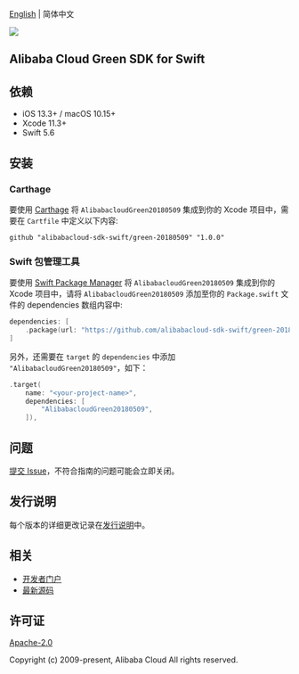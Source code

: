 [English](README.md) | 简体中文

![](https://aliyunsdk-pages.alicdn.com/icons/AlibabaCloud.svg)

## Alibaba Cloud Green SDK for Swift

## 依赖

- iOS 13.3+ / macOS 10.15+
- Xcode 11.3+
- Swift 5.6

## 安装

### Carthage

要使用 [Carthage](https://github.com/Carthage/Carthage) 将 `AlibabacloudGreen20180509` 集成到你的 Xcode 项目中，需要在 `Cartfile` 中定义以下内容:

```ogdl
github "alibabacloud-sdk-swift/green-20180509" "1.0.0"
```

### Swift 包管理工具

要使用 [Swift Package Manager](https://swift.org/package-manager/) 将 `AlibabacloudGreen20180509` 集成到你的 Xcode 项目中，请将 `AlibabacloudGreen20180509` 添加至你的 `Package.swift` 文件的 dependencies 数组内容中:

```swift
dependencies: [
    .package(url: "https://github.com/alibabacloud-sdk-swift/green-20180509.git", from: "1.0.0")
]
```

另外，还需要在 `target` 的 `dependencies` 中添加 `"AlibabacloudGreen20180509"`，如下：

```swift
.target(
    name: "<your-project-name>",
    dependencies: [
        "AlibabacloudGreen20180509",
    ]),
```

## 问题

[提交 Issue](https://github.com/alibabacloud-sdk-swift/green-20180509/issues/new)，不符合指南的问题可能会立即关闭。

## 发行说明

每个版本的详细更改记录在[发行说明](./ChangeLog.txt)中。

## 相关

* [开发者门户](https://next.api.aliyun.com/home)
* [最新源码](https://github.com/alibabacloud-sdk-swift/green-20180509)

## 许可证

[Apache-2.0](http://www.apache.org/licenses/LICENSE-2.0)

Copyright (c) 2009-present, Alibaba Cloud All rights reserved.
